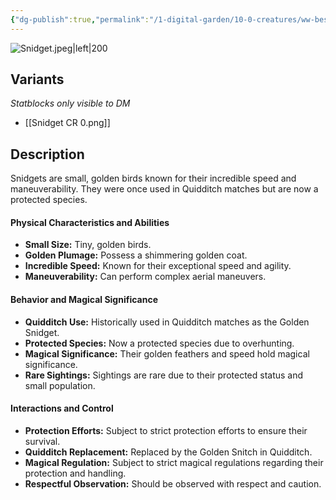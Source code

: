 ```yaml
---
{"dg-publish":true,"permalink":"/1-digital-garden/10-0-creatures/ww-bestiary/snidget-golden/","tags":["#creature","beast"]}
---
```


![Snidget.jpeg|left|200](/img/user/1%20DIGITAL%20GARDEN/10.0%20CREATURES/(Attachments)/WW%20Bestiary/Snidget.jpeg)

## Variants
*Statblocks only visible to DM*
- [[Snidget CR 0.png]]

## Description

Snidgets are small, golden birds known for their incredible speed and maneuverability. They were once used in Quidditch matches but are now a protected species.

#### Physical Characteristics and Abilities

* **Small Size:** Tiny, golden birds.
* **Golden Plumage:** Possess a shimmering golden coat.
* **Incredible Speed:** Known for their exceptional speed and agility.
* **Maneuverability:** Can perform complex aerial maneuvers.

#### Behavior and Magical Significance

* **Quidditch Use:** Historically used in Quidditch matches as the Golden Snidget.
* **Protected Species:** Now a protected species due to overhunting.
* **Magical Significance:** Their golden feathers and speed hold magical significance.
* **Rare Sightings:** Sightings are rare due to their protected status and small population.

#### Interactions and Control

* **Protection Efforts:** Subject to strict protection efforts to ensure their survival.
* **Quidditch Replacement:** Replaced by the Golden Snitch in Quidditch.
* **Magical Regulation:** Subject to strict magical regulations regarding their protection and handling.
* **Respectful Observation:** Should be observed with respect and caution.
